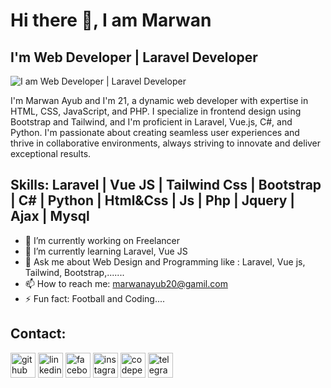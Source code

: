 # Hi there 👋, I am Marwan
## I'm Web Developer | Laravel Developer 
![I am Web Developer | Laravel Developer ](https://media.licdn.com/dms/image/D4D16AQHTFelI5hH3AA/profile-displaybackgroundimage-shrink_350_1400/0/1709504949651?e=1715212800&v=beta&t=Tg9OdwR97-WDpXNNDgJkPnl3c0v3CnTC83ipC32zcJ8)

I'm Marwan Ayub and I'm 21, a dynamic web developer with expertise in HTML, CSS, JavaScript, and PHP. I
specialize in frontend design using Bootstrap and Tailwind, and I'm proficient in Laravel, Vue.js, C#, and Python. I'm passionate about creating seamless user experiences and thrive in collaborative environments, always striving to innovate and deliver exceptional results.

## Skills: Laravel | Vue JS | Tailwind Css | Bootstrap | C# | Python | Html&Css | Js | Php | Jquery | Ajax | Mysql

- 🔭 I’m currently working on Freelancer 
- 🌱 I’m currently learning Laravel, Vue JS 
- 💬 Ask me about Web Design and Programming like : Laravel, Vue js, Tailwind, Bootstrap,....... 
- 📫 How to reach me: marwanayub20@gamil.com 
- ⚡ Fun fact: Football and Coding....  


## Contact:
[<img src='https://cdn.jsdelivr.net/npm/simple-icons@3.0.1/icons/github.svg' alt='github' height='40'>](https://github.com/https://github.com/Marwan-Ayub)  [<img src='https://cdn.jsdelivr.net/npm/simple-icons@3.0.1/icons/linkedin.svg' alt='linkedin' height='40'>](https://www.linkedin.com/in/https://www.linkedin.com/in/marwan-ayub//)  [<img src='https://cdn.jsdelivr.net/npm/simple-icons@3.0.1/icons/facebook.svg' alt='facebook' height='40'>](https://www.facebook.com/https://www.facebook.com/Marwan.danoka)  [<img src='https://cdn.jsdelivr.net/npm/simple-icons@3.0.1/icons/instagram.svg' alt='instagram' height='40'>](https://www.instagram.com/dano_diamond/)  [<img src='https://www.google.com/url?sa=i&url=https%3A%2F%2Ftwitter.com%2FCodePen&psig=AOvVaw1yVCJ4DJVkjlrcYnZWEfrC&ust=1709911697671000&source=images&cd=vfe&opi=89978449&ved=0CBMQjRxqFwoTCJi3lcy74oQDFQAAAAAdAAAAABAE' alt='codepen' height='40'>](https://codepen.io/@Dano_diamond)  [<img src='https://cdn.jsdelivr.net/npm/simple-icons@3.0.1/icons/telegram.svg' alt='telegram' height='40'>](https://t.me/Dano_Diamond)

